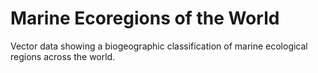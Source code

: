 # Marine Ecoregions of the World

Vector data showing a biogeographic classification of marine ecological regions across the world.

